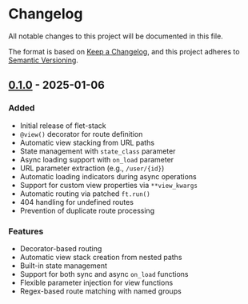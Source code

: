# Changelog

All notable changes to this project will be documented in this file.

The format is based on [Keep a Changelog](https://keepachangelog.com/en/1.0.0/),
and this project adheres to [Semantic Versioning](https://semver.org/spec/v2.0.0.html).

## [0.1.0] - 2025-01-06

### Added
- Initial release of flet-stack
- `@view()` decorator for route definition
- Automatic view stacking from URL paths
- State management with `state_class` parameter
- Async loading support with `on_load` parameter
- URL parameter extraction (e.g., `/user/{id}`)
- Automatic loading indicators during async operations
- Support for custom view properties via `**view_kwargs`
- Automatic routing via patched `ft.run()`
- 404 handling for undefined routes
- Prevention of duplicate route processing

### Features
- Decorator-based routing
- Automatic view stack creation from nested paths
- Built-in state management
- Support for both sync and async `on_load` functions
- Flexible parameter injection for view functions
- Regex-based route matching with named groups

[0.1.0]: https://github.com/fasilwdr/flet-stack/releases/tag/v0.1.0